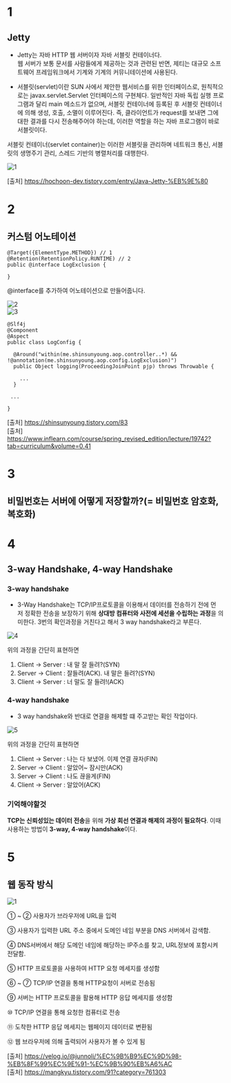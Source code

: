 # 1
## Jetty
- Jetty는 자바 HTTP 웹 서버이자 자바 서블릿 컨테이너다.   
웹 서버가 보통 문서를 사람들에게 제공하는 것과 관련된 반면, 제티는 대규모 소프트웨어 프레임워크에서 기계와 기계의 커뮤니테이션에 사용된다.

- 서블릿(servlet)이란 SUN 사에서 제안한 웹서비스를 위한 인터페이스로, 원칙적으로는 javax.servlet.Servlet 인터페이스의 구현체다.
일반적인 자바 독립 실행 프로그램과 달리 main 메소드가 없으며, 서블릿 컨테이너에 등록된 후 서블릿 컨테이너에 의해 생성, 호출, 소멸이 이루어진다.
즉, 클라이언트가 request를 보내면 그에 대한 결과를 다시 전송해주어야 하는데, 이러한 역할을 하는 자바 프로그램이 바로 서블릿이다.

서블릿 컨테이너(servlet container)는 이러한 서블릿을 관리하며 네트워크 통신, 서블릿의 생명주기 관리, 스레드 기반의 병렬처리를 대행한다.

![1](https://user-images.githubusercontent.com/20812458/154635676-dc3cde05-dece-43eb-bd01-e8edc90664bf.png)   

[출처] https://hochoon-dev.tistory.com/entry/Java-Jetty-%EB%9E%80

# 2
## 커스텀 어노테이션
    @Target({ElementType.METHOD}) // 1
    @Retention(RetentionPolicy.RUNTIME) // 2
    public @interface LogExclusion {

    }
@interface를 추가하여 어노테이션으로 만들어줍니다.

![2](https://user-images.githubusercontent.com/20812458/154643288-2f895004-3d36-4b85-a465-d7527ed2dd18.png)   
![3](https://user-images.githubusercontent.com/20812458/154643669-846a297b-e9b5-4bc2-92db-06e06ae944ca.png)   

    @Slf4j
    @Component
    @Aspect
    public class LogConfig {

      @Around("within(me.shinsunyoung.aop.controller..*) && !@annotation(me.shinsunyoung.aop.config.LogExclusion)")
      public Object logging(ProceedingJoinPoint pjp) throws Throwable { 

        ...
      }

     ...

    }
    
[출처] https://shinsunyoung.tistory.com/83   
[출처] https://www.inflearn.com/course/spring_revised_edition/lecture/19742?tab=curriculum&volume=0.41

# 3
## 비밀번호는 서버에 어떻게 저장할까?(= 비밀번호 암호화, 복호화)

# 4
## 3-way Handshake, 4-way Handshake

### 3-way handshake
- 3-Way Handshake는 TCP/IP프로토콜을 이용해서 데이터를 전송하기 전에 먼저 정확한 전송을 보장하기 위해 **상대방 컴퓨터와 사전에 세션을 수립하는 과정**을 의미한다.
3번의 확인과정을 거친다고 해서 3 way handshake라고 부른다.

![4](https://user-images.githubusercontent.com/22884224/153829945-89b300e6-64a6-4e72-bf18-2e79a9978640.png)   

위의 과정을 간단히 표현하면   
1) Client → Server : 내 말 잘 들려?(SYN)   
2) Server → Client : 잘들려(ACK). 내 말은 들려?(SYN)   
3) Client → Server : 너 말도 잘 들려!(ACK)   
   
     
     
### 4-way handshake
- 3 way handshake와 반대로 연결을 해제할 떄 주고받는 확인 작업이다.

![5](https://user-images.githubusercontent.com/22884224/153830145-a72ffac9-742f-449a-a942-fb252493b003.png)   

위의 과정을 간단히 표현하면   
1) Client → Server : 나는 다 보냈어. 이제 연결 끊자(FIN)   
2) Server → Client : 알았어~ 잠시만(ACK)   
3) Server → Client : 나도 끊을게(FIN)   
4) Client → Server : 알았어(ACK)   
   
   
   
### 기억해야할것
   **TCP는 신뢰성있는 데이터 전송**을 위해 **가상 회선 연결과 해제의 과정이 필요하다**. 이때 사용하는 방법이 **3-way, 4-way handshake**이다.

# 5
## 웹 동작 방식
![1](https://user-images.githubusercontent.com/22884224/153759415-ceb3e59c-2d7c-47eb-9f40-a238ca874486.png)   
   
① ~ ② 사용자가 브라우저에 URL을 입력

③ 사용자가 입력한 URL 주소 중에서 도메인 네임 부분을 DNS 서버에서 감색함. 

④ DNS서버에서 해당 도메인 네임에 해당하는 IP주소를 찾고, URL정보에 포함시켜 전달함. 

⑤ HTTP 프로토콜을 사용하여 HTTP 요청 메세지를 생성함

⑥ ~ ⑦ TCP/IP 연결을 통해 HTTP요청이 서버로 전송됨

⑨ 서버는 HTTP 프로토콜을 활용해 HTTP 응답 메세지를 생성함

⑩ TCP/IP 연결을 통해 요청한 컴퓨터로 전송

⑪ 도착한 HTTP 응답 메세지는 웹페이지 데이터로 변환됨

⑫ 웹 브라우저에 의해 출력되어 사용자가 볼 수 있게 됨

[출처] https://velog.io/@junnoli/%EC%9B%B9%EC%9D%98-%EB%8F%99%EC%9E%91-%EC%9B%90%EB%A6%AC   
[출처] https://mangkyu.tistory.com/91?category=761303



